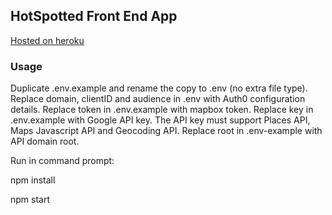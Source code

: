 ## HotSpotted Front End App
[Hosted on heroku](hotspotted.herokuapp.com)

### Usage

Duplicate .env.example and rename the copy to .env (no extra file type).
Replace domain, clientID and audience in .env with Auth0 configuration details.
Replace token in .env.example with mapbox token.
Replace key in .env.example with Google API key. The API key must support Places API, Maps Javascript API and Geocoding API.
Replace root in .env-example with API domain root.

Run in command prompt:

npm install

npm start
